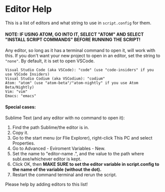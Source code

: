 # Editor Help
This is a list of editors and what string to use in `script.config` for them. 
#### NOTE: IF USING ATOM, GO INTO IT, SELECT "ATOM" AND SELECT "INSTALL SCRIPT COMMANDS" BEFORE RUNNING THE SCRIPT!
Any editor, so long as it has a terminal command to open it, will work with this. If you don't want your new project to open in an editor, set the string to `"none"`. By default, it is set to open VSCode.
```
Visual Studio Code (aka VSCode): "code" (use "code-insiders" if you use VSCode Insiders)
Visual Studio Codium (aka VSCodium): "codium"
Atom: "atom" (use "atom-beta"/"atom-nightly" if you use Atom Beta/Nightly)
Vim: "vim"
Emacs: "emacs"
```
#### Special cases:
Sublime Text (and any editor with no command to open it):
1. Find the path Sublime/the editor is in.
2. Copy it.
3. Go to the start menu (or Flie Explorer), right-click This PC and select Properties.
4. Go to Advanced - Eviroment Variables - New.
5. Set the name to "editor-name .", and the value to the path where subl.exe/whichever editor is kept.
6. Click OK, then **MAKE SURE to set the editor variable in script.config to the name of the variable (without the dot).**
7. Restart the command terminal and rerun the script.

Please help by adding editors to this list!
